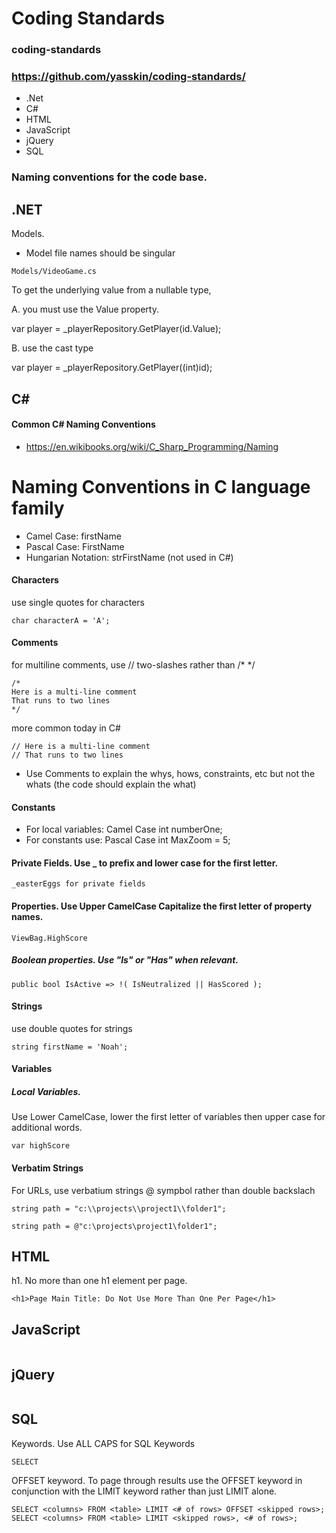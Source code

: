# Coding Standards
### coding-standards
### https://github.com/yasskin/coding-standards/

* .Net
* C#
* HTML
* JavaScript
* jQuery
* SQL

### Naming conventions for the code base.
 
## .NET

Models.

* Model file names should be singular
```
Models/VideoGame.cs
```

To get the underlying value from a nullable type, 

A. you must use the Value property.

var player = _playerRepository.GetPlayer(id.Value);

B. use the cast type 

var player = _playerRepository.GetPlayer((int)id);

## C#

#### Common C# Naming Conventions
* https://en.wikibooks.org/wiki/C_Sharp_Programming/Naming

# Naming Conventions in C language family
* Camel Case: firstName
* Pascal Case: FirstName 
* Hungarian Notation: strFirstName (not used in C#)

#### Characters

use single quotes for characters
```
char characterA = 'A';
```
#### Comments
for multiline comments, use // two-slashes rather than /* */
```
/*
Here is a multi-line comment
That runs to two lines
*/
```

more common today in C#
```
// Here is a multi-line comment
// That runs to two lines
```
* Use Comments to explain the whys, hows, constraints, etc but not the whats (the code should explain the what)

#### Constants

* For local variables: Camel Case int numberOne;
* For constants use: Pascal Case int MaxZoom = 5;

#### Private Fields. Use _ to prefix and lower case for the first letter.

```
_easterEggs for private fields 
```

#### Properties. Use Upper CamelCase Capitalize the first letter of property names.
```
ViewBag.HighScore
```

##### Boolean properties. Use "Is" or "Has" when relevant.
```
public bool IsActive => !( IsNeutralized || HasScored );
```

#### Strings

use double quotes for strings
```
string firstName = 'Noah';
```

#### Variables

##### Local Variables. 
Use Lower CamelCase, lower the first letter of variables then upper case for additional words.  
```
var highScore
```

#### Verbatim Strings 
For URLs, use verbatium strings @ sympbol rather than double backslach

```
string path = "c:\\projects\\project1\\folder1";

string path = @"c:\projects\project1\folder1";
```

## HTML

h1. No more than one h1 element per page.
```
<h1>Page Main Title: Do Not Use More Than One Per Page</h1>
```
## JavaScript

```

```

## jQuery

```

```
## SQL

Keywords. Use ALL CAPS for SQL Keywords
```
SELECT
```
OFFSET keyword. To page through results use the OFFSET keyword in conjunction with the LIMIT keyword rather than just LIMIT alone.
```
SELECT <columns> FROM <table> LIMIT <# of rows> OFFSET <skipped rows>;
SELECT <columns> FROM <table> LIMIT <skipped rows>, <# of rows>; 
```
